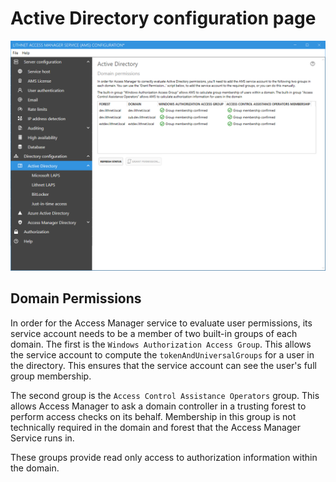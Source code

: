 # Active Directory configuration page

![](../../docs/images/ui-page-active-directory.png)

## Domain Permissions

In order for the Access Manager service to evaluate user permissions, its service account needs to be a member of two built-in groups of each domain. The first is the `Windows Authorization Access Group`. This allows the service account to compute the `tokenAndUniversalGroups` for a user in the directory. This ensures that the service account can see the user's full group membership.

The second group is the `Access Control Assistance Operators` group. This allows Access Manager to ask a domain controller in a trusting forest to perform access checks on its behalf. Membership in this group is not technically required in the domain and forest that the Access Manager Service runs in.

These groups provide read only access to authorization information within the domain.
